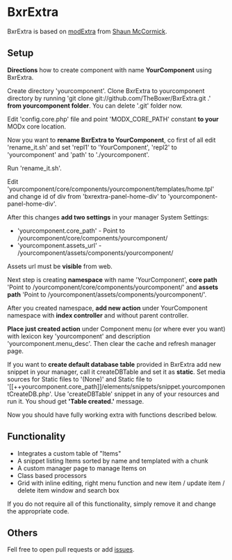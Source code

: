 # BxrExtra

BxrExtra is based on [modExtra](https://github.com/splittingred/modExtra "modExtra") from [Shaun McCormick](https://github.com/splittingred "Shaun McCormick").

## Setup
**Directions** how to create component with name **YourComponent** using BxrExtra.

Create directory 'yourcomponent'.
Clone BxrExtra to yourcomponent directory by running 'git clone git://github.com/TheBoxer/BxrExtra.git .' **from yourcomponent folder**.
You can delete '.git' folder now.

Edit 'config.core.php' file and point 'MODX_CORE_PATH' constant **to your** MODx core location.

Now you want to **rename BxrExtra to YourComponent**, co first of all edit 'rename_it.sh' and set
'repl1' to 'YourComponent',
'repl2' to 'yourcomponent' and
'path' to './yourcomponent'.

Run 'rename_it.sh'.

Edit 'yourcomponent/core/components/yourcomponent/templates/home.tpl' and change id of div from 'bxrextra-panel-home-div' to 'yourcomponent-panel-home-div'.

After this changes **add two settings** in your manager System Settings:

- 'yourcomponent.core_path' - Point to /yourcomponent/core/components/yourcomponent/
- 'yourcomponent.assets_url' - /yourcomponent/assets/components/yourcomponent/

Assets url must be **visible** from web.

Next step is creating **namespace** with name 'YourComponent', **core path** 'Point to /yourcomponent/core/components/yourcomponent/' and **assets path** 'Point to /yourcomponent/assets/components/yourcomponent/'.

After you created namespace, **add new action** under YourComponent namespace with **index controller** and without parent controller.

**Place just created action** under Component menu (or where ever you want) with lexicon key 'yourcomponent' and description 'yourcomponent.menu_desc'.
Then clear the cache and refresh manager page.

If you want to **create default database table** provided in BxrExtra add new snippet in your manager, call it createDBTable and set it as **static**.
Set media sources for Static files to '(None)' and Static file to '[[++yourcomponent.core_path]]/elements/snippets/snippet.yourcomponentCreateDB.php'.
Use 'createDBTable' snippet in any of your resources and run it. You shoud get **'Table created.'** message.

Now you should have fully working extra with functions described below.

## Functionality

- Integrates a custom table of "Items"
- A snippet listing Items sorted by name and templated with a chunk
- A custom manager page to manage Items on
- Class based processors
- Grid with inline editing, right menu function and new item / update item / delete item window and search box

If you do not require all of this functionality, simply remove it and change the appropriate code.

## Others
Fell free to open pull requests or add [issues](https://github.com/TheBoxer/BxrExtra/issues "Issues").
